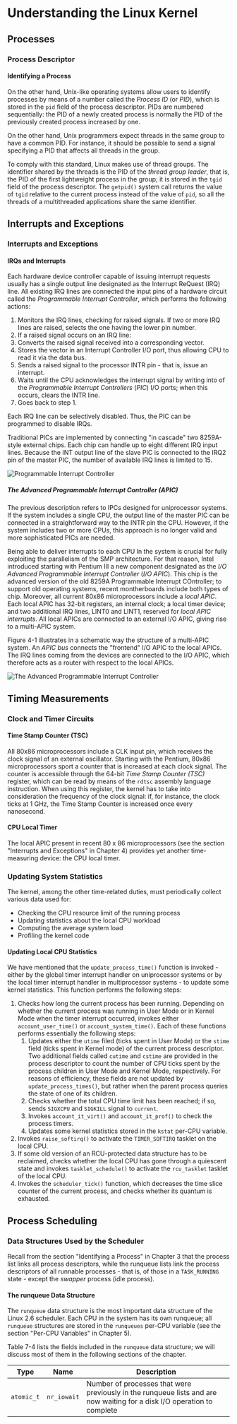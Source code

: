 # Understanding the Linux Kernel
## Processes
### Process Descriptor
#### Identifying a Process
On the other hand, Unix-like operating systems allow users to identify processes by means of a number called the *Process ID* (or *PID*), which is stored in the `pid` field of the process descriptor. PIDs are numbered sequentially: the PID of a newly created process is normally the PID of the previously created process increased by one.

On the other hand, Unix programmers expect threads in the same group to have a common PID. For instance, it should be possible to send a signal specifying a PID that affects all threads in the group.

To comply with this standard, Linux makes use of thread groups. The identifier shared by the threads is the PID of the *thread group leader*, that is, the PID of the first lightweight process in the group; it is stored in the `tgid` field of the process descriptor. The `getpid()` system call returns the value of `tgid` relative to the current process instead of the value of `pid`, so all the threads of a multithreaded applications share the same identifier.

## Interrupts and Exceptions
### Interrupts and Exceptions
#### IRQs and Interrupts
Each hardware device controller capable of issuing interrupt requests usually has a single output line designated as the Interrupt ReQuest (IRQ) line. All existing IRQ lines are connected the input pins of a hardware circuit called the *Programmable Interrupt Controller*, which performs the following actions:

1. Monitors the IRQ lines, checking for raised signals. If two or more IRQ lines are raised, selects the one having the lower pin number.
2. If a raised signal occurs on an IRQ line:
  1. Converts the raised signal received into a corresponding vector.
  2. Stores the vector in an Interrupt Controller I/O port, thus allowing CPU to read it via the data bus.
  3. Sends a raised signal to the processor INTR pin - that is, issue an interrupt.
  4. Waits until the CPU acknowledges the interrupt signal by writing into of the *Programmable Interrupt Controllers* (*PIC*) I/O ports; when this occurs, clears the INTR line.
3. Goes back to step 1.

Each IRQ line can be selectively disabled. Thus, the PIC can be programmed to disable IRQs.

Traditional PICs are implemented by connecting "in cascade" two 8259A-style external chips. Each chip can handle up to eight different IRQ input lines. Because the INT output line of the slave PIC is connected to the IRQ2 pin of the master PIC, the number of available IRQ lines is limited to 15.

![Programmable Interrupt Controller](PIC.png)

##### The Advanced Programmable Interrupt Controller (APIC)
The previous description refers to IPCs designed for uniprocessor systems. If the system includes a single CPU, the output line of the master PIC can be connected in a straightforward way to the INTR pin the CPU. However, if the system includes two or more CPUs, this approach is no longer valid and more sophisticated PICs are needed.

Being able to deliver interrupts to each CPU In the system is crucial for fully exploiting the parallelism of the SMP architecture. For that reason, Intel introduced starting with Pentium III a new component designated as the *I/O Advanced Programmable Interrupt Controller* (*I/O APIC*). This chip is the advanced version of the old 8259A Programmable Interrupt COntroller; to support old operating systems, recent montherboards include both types of chip. Moreover, all current 80x86 microprocessors include a *local APIC*. Each local APIC has 32-bit registers, an internal clock; a local timer device; and two additional IRQ lines, LINT0 and LINT1, reserved for *local APIC interrupts*. All local APICs are connected to an external I/O APIC, giving rise to a multi-APIC system.

Figure 4-1 illustrates in a schematic way the structure of a multi-APIC system. An *APIC bus* connects the "frontend" I/O APIC to the local APICs. The IRQ lines coming from the devices are connected to the I/O APIC, which therefore acts as a router with respect to the local APICs.

![The Advanced Programmable Interrupt Controller](APIC.png)

## Timing Measurements
### Clock and Timer Circuits
#### Time Stamp Counter (TSC)
All 80x86 microprocessors include a CLK input pin, which receives the clock signal of an external oscillator. Starting with the Pentium, 80x86 microprocessors sport a counter that is increased at each clock signal. The counter is accessible through the 64-bit *Time Stamp Counter (TSC)* register, which can be read by means of the `rdtsc` assembly language instruction. When using this register, the kernel has to take into consideration the frequency of the clock signal: if, for instance, the clock ticks at 1 GHz, the Time Stamp Counter is increased once every nanosecond.

#### CPU Local Timer
The local APIC present in recent 80 x 86 microprocessors (see the section "Interrupts and Exceptions" in Chapter 4) provides yet another time-measuring device: the CPU local timer.

### Updating System Statistics
The kernel, among the other time-related duties, must periodically collect various data used for:

- Checking the CPU resource limit of the running process
- Updating statistics about the local CPU workload
- Computing the average system load
- Profiling the kernel code

#### Updating Local CPU Statistics
We have mentioned that the `update_process_time()` function is invoked - either by the global timer interrupt handler on uniprocessor systems or by the local timer interrupt handler in multiprocessor systems - to update some kernel statistics. This function performs the following steps:

1. Checks how long the current process has been running. Depending on whether the current process was running in User Mode or in Kernel Mode when the timer interrupt occurred, invokes either `account_user_time()`  or `account_system_time()`. Each of these functions performs essentially the following steps:
   1. Updates either the `utime` filed (ticks spent in User Mode) or the `stime` field (ticks spent in Kernel mode) of the current process descriptor. Two additional fields called `cutime` and `cstime` are provided in the process descriptor to count the number of CPU ticks spent by the process children in User Mode and Kernel Mode, respectively. For reasons of efficiency, these fields are not updated by `update_process_times()`, but rather when the parent process queries the state of one of its children.
   2. Checks whether the total CPU time limit has been reached; if so, sends `SIGXCPU` and `SIGKILL` signal to `current`.
   3. Invokes `account_it_virt()` and `account_it_prof()` to check the process timers.
   4. Updates some kernel statistics stored in the `kstat` per-CPU variable.
2. Invokes `raise_softirq()` to activate the `TIMER_SOFTIRQ` tasklet on the local CPU.
3. If some old version of an RCU-protected data structure has to be reclaimed, checks whether the local CPU has gone through a quiescent state and invokes `tasklet_schedule()` to activate the `rcu_tasklet` tasklet of the local CPU.
4. Invokes the `scheduler_tick()` function, which decreases the time slice counter of the current process, and checks whether its quantum is exhausted.

## Process Scheduling
### Data Structures Used by the Scheduler
Recall from the section "Identifying a Process" in Chapter 3 that the process list links all process descriptors, while the runqueue lists link the process descriptors of all runnable processes - that is, of those in a `TASK_RUNNING` state - except the *swapper* process (idle process).

#### The runqueue Data Structure
The `runqueue` data structure is the most important data structure of the Linux 2.6 scheduler. Each CPU in the system has its own runqueue; all `runqueue` structures are stored in the `runqueues` per-CPU variable (see the section "Per-CPU Variables" in Chapter 5).

Table 7-4 lists the fields included in the `runqueue` data structure; we will discuss most of them in the following sections of the chapter.

Type | Name | Description
------------ | ------------- | -------------
`atomic_t` | `nr_iowait` | Number of processes that were previously in the runqueue lists and are now waiting for a disk I/O operation to complete
